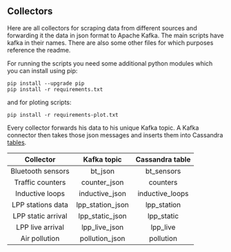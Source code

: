 ## Collectors

Here are all collectors for scraping data from different sources and
forwarding it the data in json format to Apache Kafka. The main scripts 
have kafka in their names. There are also some other files for which 
purposes reference the readme.

For running the scripts you need some additional python modules which 
you can install using pip:

```
pip install --upgrade pip
pip install -r requirements.txt
```

and for ploting scripts:

```
pip install -r requirements-plot.txt
```

Every collector forwards his data to his unique Kafka topic. A Kafka 
connector then takes those json messages and inserts them into Cassandra
[tables](../virtual_machines/cassandra_vm/tables.cql).

|      Collector     |    Kafka topic   | Cassandra table |
|:------------------:|:----------------:|:---------------:|
|  Bluetooth sensors |      bt_json     |    bt_sensors   |
|  Traffic counters  |   counter_json   |     counters    |
|   Inductive loops  |  inductive_json  | inductive_loops |
|  LPP stations data | lpp_station_json |   lpp_station   |
| LPP static arrival |  lpp_static_json |    lpp_static   |
|  LPP live arrival  |   lpp_live_json  |     lpp_live    |
|    Air pollution   |  pollution_json  |    pollution    |

